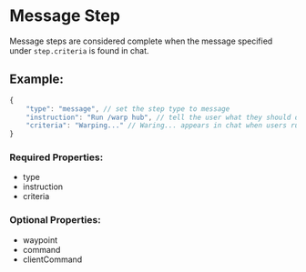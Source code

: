 # Message Step
Message steps are considered complete when the message specified under ``step.criteria`` is found in chat.

## Example:
```js
{
    "type": "message", // set the step type to message
    "instruction": "Run /warp hub", // tell the user what they should do
    "criteria": "Warping..." // Waring... appears in chat when users run /warp hub
}
```
### Required Properties:
- type
- instruction
- criteria

### Optional Properties:
- waypoint
- command
- clientCommand
